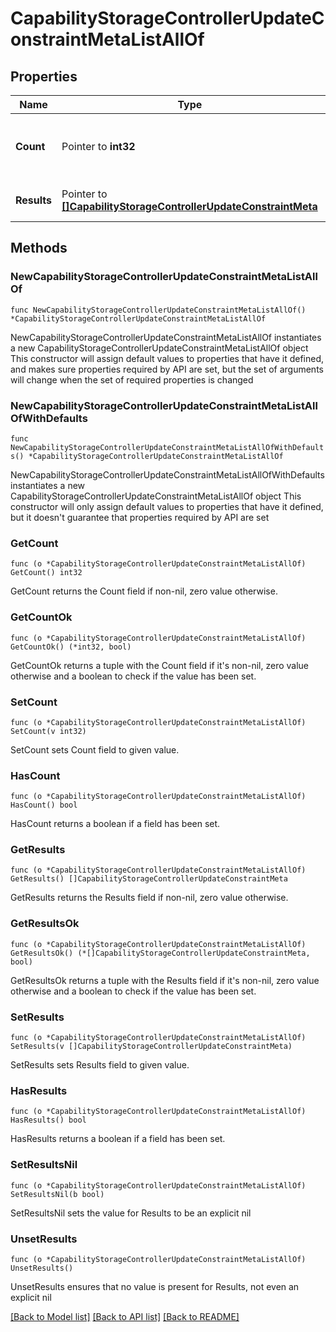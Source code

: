 # CapabilityStorageControllerUpdateConstraintMetaListAllOf

## Properties

Name | Type | Description | Notes
------------ | ------------- | ------------- | -------------
**Count** | Pointer to **int32** | The total number of &#39;capability.StorageControllerUpdateConstraintMeta&#39; resources matching the request, accross all pages. The &#39;Count&#39; attribute is included when the HTTP GET request includes the &#39;$inlinecount&#39; parameter. | [optional] 
**Results** | Pointer to [**[]CapabilityStorageControllerUpdateConstraintMeta**](CapabilityStorageControllerUpdateConstraintMeta.md) | The array of &#39;capability.StorageControllerUpdateConstraintMeta&#39; resources matching the request. | [optional] 

## Methods

### NewCapabilityStorageControllerUpdateConstraintMetaListAllOf

`func NewCapabilityStorageControllerUpdateConstraintMetaListAllOf() *CapabilityStorageControllerUpdateConstraintMetaListAllOf`

NewCapabilityStorageControllerUpdateConstraintMetaListAllOf instantiates a new CapabilityStorageControllerUpdateConstraintMetaListAllOf object
This constructor will assign default values to properties that have it defined,
and makes sure properties required by API are set, but the set of arguments
will change when the set of required properties is changed

### NewCapabilityStorageControllerUpdateConstraintMetaListAllOfWithDefaults

`func NewCapabilityStorageControllerUpdateConstraintMetaListAllOfWithDefaults() *CapabilityStorageControllerUpdateConstraintMetaListAllOf`

NewCapabilityStorageControllerUpdateConstraintMetaListAllOfWithDefaults instantiates a new CapabilityStorageControllerUpdateConstraintMetaListAllOf object
This constructor will only assign default values to properties that have it defined,
but it doesn't guarantee that properties required by API are set

### GetCount

`func (o *CapabilityStorageControllerUpdateConstraintMetaListAllOf) GetCount() int32`

GetCount returns the Count field if non-nil, zero value otherwise.

### GetCountOk

`func (o *CapabilityStorageControllerUpdateConstraintMetaListAllOf) GetCountOk() (*int32, bool)`

GetCountOk returns a tuple with the Count field if it's non-nil, zero value otherwise
and a boolean to check if the value has been set.

### SetCount

`func (o *CapabilityStorageControllerUpdateConstraintMetaListAllOf) SetCount(v int32)`

SetCount sets Count field to given value.

### HasCount

`func (o *CapabilityStorageControllerUpdateConstraintMetaListAllOf) HasCount() bool`

HasCount returns a boolean if a field has been set.

### GetResults

`func (o *CapabilityStorageControllerUpdateConstraintMetaListAllOf) GetResults() []CapabilityStorageControllerUpdateConstraintMeta`

GetResults returns the Results field if non-nil, zero value otherwise.

### GetResultsOk

`func (o *CapabilityStorageControllerUpdateConstraintMetaListAllOf) GetResultsOk() (*[]CapabilityStorageControllerUpdateConstraintMeta, bool)`

GetResultsOk returns a tuple with the Results field if it's non-nil, zero value otherwise
and a boolean to check if the value has been set.

### SetResults

`func (o *CapabilityStorageControllerUpdateConstraintMetaListAllOf) SetResults(v []CapabilityStorageControllerUpdateConstraintMeta)`

SetResults sets Results field to given value.

### HasResults

`func (o *CapabilityStorageControllerUpdateConstraintMetaListAllOf) HasResults() bool`

HasResults returns a boolean if a field has been set.

### SetResultsNil

`func (o *CapabilityStorageControllerUpdateConstraintMetaListAllOf) SetResultsNil(b bool)`

 SetResultsNil sets the value for Results to be an explicit nil

### UnsetResults
`func (o *CapabilityStorageControllerUpdateConstraintMetaListAllOf) UnsetResults()`

UnsetResults ensures that no value is present for Results, not even an explicit nil

[[Back to Model list]](../README.md#documentation-for-models) [[Back to API list]](../README.md#documentation-for-api-endpoints) [[Back to README]](../README.md)


